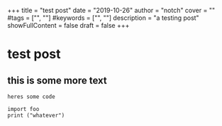 +++
title = "test post"
date = "2019-10-26"
author = "notch"
cover = ""
#tags = ["", ""]
#keywords = ["", ""]
description = "a testing post"
showFullContent = false
draft = false
+++
# test post
## this is some more text
```
heres some code
```

```python3
import foo
print ("whatever")
```